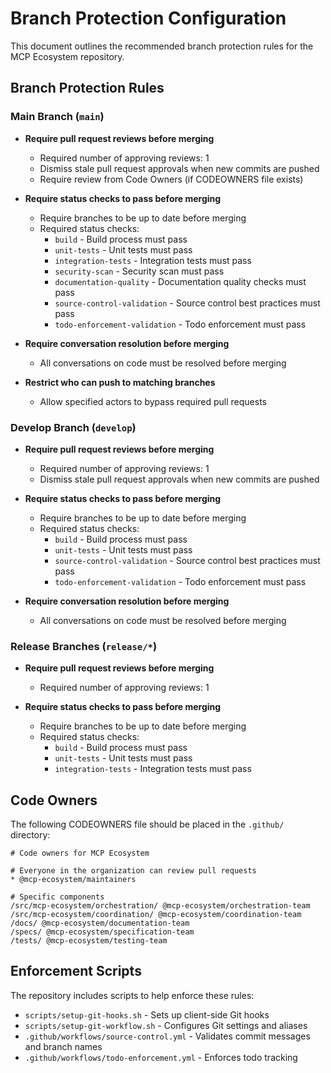 # Branch Protection Configuration

This document outlines the recommended branch protection rules for the MCP Ecosystem repository.

## Branch Protection Rules

### Main Branch (`main`)

- **Require pull request reviews before merging**
  - Required number of approving reviews: 1
  - Dismiss stale pull request approvals when new commits are pushed
  - Require review from Code Owners (if CODEOWNERS file exists)

- **Require status checks to pass before merging**
  - Require branches to be up to date before merging
  - Required status checks:
    - `build` - Build process must pass
    - `unit-tests` - Unit tests must pass
    - `integration-tests` - Integration tests must pass
    - `security-scan` - Security scan must pass
    - `documentation-quality` - Documentation quality checks must pass
    - `source-control-validation` - Source control best practices must pass
    - `todo-enforcement-validation` - Todo enforcement must pass

- **Require conversation resolution before merging**
  - All conversations on code must be resolved before merging

- **Restrict who can push to matching branches**
  - Allow specified actors to bypass required pull requests

### Develop Branch (`develop`)

- **Require pull request reviews before merging**
  - Required number of approving reviews: 1
  - Dismiss stale pull request approvals when new commits are pushed

- **Require status checks to pass before merging**
  - Require branches to be up to date before merging
  - Required status checks:
    - `build` - Build process must pass
    - `unit-tests` - Unit tests must pass
    - `source-control-validation` - Source control best practices must pass
    - `todo-enforcement-validation` - Todo enforcement must pass

- **Require conversation resolution before merging**
  - All conversations on code must be resolved before merging

### Release Branches (`release/*`)

- **Require pull request reviews before merging**
  - Required number of approving reviews: 1

- **Require status checks to pass before merging**
  - Require branches to be up to date before merging
  - Required status checks:
    - `build` - Build process must pass
    - `unit-tests` - Unit tests must pass
    - `integration-tests` - Integration tests must pass

## Code Owners

The following CODEOWNERS file should be placed in the `.github/` directory:

```
# Code owners for MCP Ecosystem

# Everyone in the organization can review pull requests
* @mcp-ecosystem/maintainers

# Specific components
/src/mcp-ecosystem/orchestration/ @mcp-ecosystem/orchestration-team
/src/mcp-ecosystem/coordination/ @mcp-ecosystem/coordination-team
/docs/ @mcp-ecosystem/documentation-team
/specs/ @mcp-ecosystem/specification-team
/tests/ @mcp-ecosystem/testing-team
```

## Enforcement Scripts

The repository includes scripts to help enforce these rules:

- `scripts/setup-git-hooks.sh` - Sets up client-side Git hooks
- `scripts/setup-git-workflow.sh` - Configures Git settings and aliases
- `.github/workflows/source-control.yml` - Validates commit messages and branch names
- `.github/workflows/todo-enforcement.yml` - Enforces todo tracking